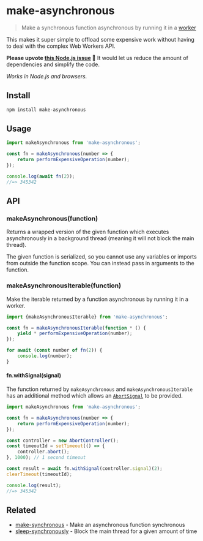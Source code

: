 # make-asynchronous

> Make a synchronous function asynchronous by running it in a [worker](https://developer.mozilla.org/en-US/docs/Web/API/Web_Workers_API)

This makes it super simple to offload some expensive work without having to deal with the complex Web Workers API.

**Please upvote [this Node.js issue](https://github.com/nodejs/node/issues/43583) 🙏** It would let us reduce the amount of dependencies and simplify the code.

*Works in Node.js and browsers.*

## Install

```sh
npm install make-asynchronous
```

## Usage

```js
import makeAsynchronous from 'make-asynchronous';

const fn = makeAsynchronous(number => {
	return performExpensiveOperation(number);
});

console.log(await fn(2));
//=> 345342
```

## API

### makeAsynchronous(function)

Returns a wrapped version of the given function which executes asynchronously in a background thread (meaning it will not block the main thread).

The given function is serialized, so you cannot use any variables or imports from outside the function scope. You can instead pass in arguments to the function.

### makeAsynchronousIterable(function)

Make the iterable returned by a function asynchronous by running it in a worker.

```js
import {makeAsynchronousIterable} from 'make-asynchronous';

const fn = makeAsynchronousIterable(function * () {
	yield * performExpensiveOperation(number);
});

for await (const number of fn(2)) {
	console.log(number);
}
```

#### fn.withSignal(signal)

The function returned by `makeAsynchronous` and `makeAsynchronousIterable` has an additional method which allows an [`AbortSignal`](https://developer.mozilla.org/en-US/docs/Web/API/AbortSignal) to be provided.

```js
import makeAsynchronous from 'make-asynchronous';

const fn = makeAsynchronous(number => {
	return performExpensiveOperation(number);
});

const controller = new AbortController();
const timeoutId = setTimeout(() => {
	controller.abort();
}, 1000); // 1 second timeout

const result = await fn.withSignal(controller.signal)(2);
clearTimeout(timeoutId);

console.log(result);
//=> 345342
```

## Related

- [make-synchronous](https://github.com/sindresorhus/make-synchronous) - Make an asynchronous function synchronous
- [sleep-synchronously](https://github.com/sindresorhus/sleep-synchronously) - Block the main thread for a given amount of time
